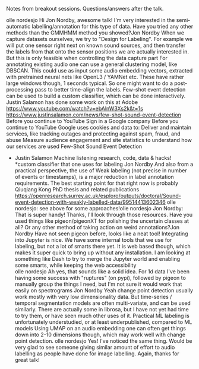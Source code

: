 
Notes from breakout sessions.
Questions/answers after the talk.

olle nordesjo
Hi Jon Nordby, awesome talk! I'm very interested in the semi-automatic labelling/annotation for this type of data. Have you tried any other methods than the GMMHMM method you showed?Jon Nordby
When we capture datasets ourselves, we try to "Design for Labeling". For example we will put one sensor right next on known sound sources, and then transfer the labels from that onto the sensor positions we are actually interested in. But this is only feasible when controlling the data capture part
For annotating existing audio one can use a general clustering model, like DBSCAN. This could use as input some audio embedding vectors, extracted with pretrained neural nets like OpenL3 / YAMNet etc. These have rather large windows though, 1 seconds typical. So one might want to do a post-processing pass to better time-align the labels.
Few-shot event detection can be used to build a custom classifier, which can be done interactively. Justin Salamon has done some work on this at Adobe
https://www.youtube.com/watch?v=ebAlnW3Xs2k&t=1s
https://www.justinsalamon.com/news/few-shot-sound-event-detection
Before you continue to YouTube
Sign in a Google company Before you continue to YouTube Google uses cookies and data to: Deliver and maintain services, like tracking outages and protecting against spam, fraud, and abuse Measure audience engagement and site statistics to understand how our services are used
Few-Shot Sound Event Detection
 - Justin Salamon
Machine listening research, code, data & hacks!
*custom classifier that one uses for labeling
Jon Nordby
And also from a practical perspective, the use of Weak labeling (not precise in number of events or timestamps), is a major reduction in label annotation requirements.
The best starting point for that right now is probably Qiuqiang Kong PhD thesis and related publications
https://openresearch.surrey.ac.uk/esploro/outputs/doctoral/Sound-event-detection-with-weakly-labelled-data/99514413602346
olle nordesjo: see above for some approaches!olle nordesjo
Jon Nordby: That is super handy! Thanks, I'll look through those resources. Have you used things like pigeon/pigeonXT for polishing the uncertain classes at all? Or any other method of taking action on weird annotations?Jon Nordby
Have not seen pigeon before, looks like a neat tool! Integrating into Jupyter is nice. We have some internal tools that we use for labeling, but not a lot of smarts there yet. It is web based though, which makes it super quick to bring up without any installation. I am looking at something like Dash to try to merge the Jupyter world and enabling some smarts, while keeping the web accessibility  
olle nordesjo
Ah yes, that sounds like a solid idea. For 1d data I've been having some success with "ruptures" (on pypi), followed by pigeon to manually group the things I need, but I'm not sure it would work that easily on spectrograms
Jon Nordby
Yeah change point detection usually work mostly with very low dimensionality data. But time-series / temporal segmentation models are often multi-variate, and can be used similarly. There are actually some in librosa, but I have not yet had time to try them, or have seen much other uses of it. Practical ML labeling is unfortunately understudied, or at least underpublished, compared to ML models
Using UMAP on an audio embedding one can often get things down into 2-10 dimensions though, which may work well with change point detection.
olle nordesjo
Yes! I've noticed the same thing. Would be very glad to see someone giving similar amount of effort to audio labelling as people have done for image labelling. Again, thanks for great talk!

